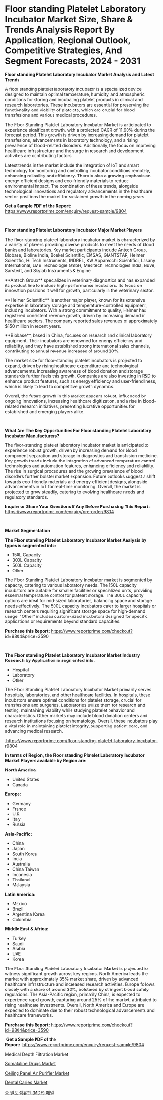 <p><h1>Floor standing Platelet Laboratory Incubator Market Size, Share & Trends Analysis Report By Application, Regional Outlook, Competitive Strategies, And Segment Forecasts, 2024 - 2031</h1></p><p><strong>Floor standing Platelet Laboratory Incubator Market Analysis and Latest Trends</strong></p>
<p><p>A floor standing platelet laboratory incubator is a specialized device designed to maintain optimal temperature, humidity, and atmospheric conditions for storing and incubating platelet products in clinical and research laboratories. These incubators are essential for preserving the functionality and viability of platelets, which are crucial for blood transfusions and various medical procedures.</p><p>The Floor Standing Platelet Laboratory Incubator Market is anticipated to experience significant growth, with a projected CAGR of 11.90% during the forecast period. This growth is driven by increasing demand for platelet transfusions, advancements in laboratory technology, and a rising prevalence of blood-related disorders. Additionally, the focus on improving healthcare infrastructure and the surge in research and development activities are contributing factors.</p><p>Latest trends in the market include the integration of IoT and smart technology for monitoring and controlling incubator conditions remotely, enhancing reliability and efficiency. There is also a growing emphasis on energy-efficient designs and eco-friendly materials to reduce environmental impact. The combination of these trends, alongside technological innovations and regulatory advancements in the healthcare sector, positions the market for sustained growth in the coming years.</p></p>
<p><strong>Get a Sample PDF of the Report:&nbsp;</strong> <a href="https://www.reportprime.com/enquiry/request-sample/9804">https://www.reportprime.com/enquiry/request-sample/9804</a></p>
<p>&nbsp;</p>
<p><strong>Floor standing Platelet Laboratory Incubator Major Market Players</strong></p>
<p><p>The floor-standing platelet laboratory incubator market is characterized by a variety of players providing diverse products to meet the needs of blood banks and laboratories. Key market participants include Antech Group, Biobase, Bioline India, Boekel Scientific, EMSAS, GIANTSTAR, Helmer Scientific, Hi Tech Instruments, INDREL, KW Apparecchi Scientifici, Lasany International, LMB Technologie GmbH, Meditech Technologies India, Nuve, Sarstedt, and Skylab Instruments & Engine.</p><p>**Antech Group** specializes in veterinary diagnostics and has expanded its product line to include high-performance incubators. Its focus on innovation positions it well for growth, particularly in the veterinary sector.</p><p>**Helmer Scientific** is another major player, known for its extensive expertise in laboratory storage and temperature-controlled equipment, including incubators. With a strong commitment to quality, Helmer has registered consistent revenue growth, driven by increasing demand in healthcare sectors. The company reported sales revenues of approximately $150 million in recent years.</p><p>**Biobase**, based in China, focuses on research and clinical laboratory equipment. Their incubators are renowned for energy efficiency and reliability, and they have established strong international sales channels, contributing to annual revenue increases of around 20%.</p><p>The market size for floor-standing platelet incubators is projected to expand, driven by rising healthcare expenditure and technological advancements. Increasing awareness of blood donation and storage standards further fuels this growth. Companies are also investing in R&D to enhance product features, such as energy efficiency and user-friendliness, which is likely to lead to competitive growth dynamics.</p><p>Overall, the future growth in this market appears robust, influenced by ongoing innovations, increasing healthcare digitization, and a rise in blood-related research initiatives, presenting lucrative opportunities for established and emerging players alike.</p></p>
<p>&nbsp;</p>
<p><strong>What Are The Key Opportunities For Floor standing Platelet Laboratory Incubator Manufacturers?</strong></p>
<p><p>The floor-standing platelet laboratory incubator market is anticipated to experience robust growth, driven by increasing demand for blood component separation and storage in diagnostics and transfusion medicine. Key growth trends include the integration of advanced temperature control technologies and automation features, enhancing efficiency and reliability. The rise in surgical procedures and the growing prevalence of blood disorders further bolster market expansion. Future outlooks suggest a shift towards eco-friendly materials and energy-efficient designs, alongside advancements in IoT for real-time monitoring. Overall, the market is projected to grow steadily, catering to evolving healthcare needs and regulatory standards.</p></p>
<p><strong>Inquire or Share Your Questions If Any Before Purchasing This Report:</strong> <a href="https://www.reportprime.com/enquiry/pre-order/9804">https://www.reportprime.com/enquiry/pre-order/9804</a></p>
<p>&nbsp;</p>
<p><strong>Market Segmentation</strong></p>
<p><strong>The Floor standing Platelet Laboratory Incubator Market Analysis by types is segmented into:</strong></p>
<p><ul><li>150L Capacity</li><li>300L Capacity</li><li>500L Capacity</li><li>Other</li></ul></p>
<p><p>The Floor Standing Platelet Laboratory Incubator market is segmented by capacity, catering to various laboratory needs. The 150L capacity incubators are suitable for smaller facilities or specialized units, providing essential temperature control for platelet storage. The 300L capacity options are ideal for mid-sized laboratories, balancing space and storage needs effectively. The 500L capacity incubators cater to larger hospitals or research centers requiring significant storage space for high-demand usage. "Other" includes custom-sized incubators designed for specific applications or requirements beyond standard capacities.</p></p>
<p><strong>Purchase this Report:&nbsp;</strong><a href="https://www.reportprime.com/checkout?id=9804&price=3590">https://www.reportprime.com/checkout?id=9804&price=3590</a></p>
<p>&nbsp;</p>
<p><strong>The Floor standing Platelet Laboratory Incubator Market Industry Research by Application is segmented into:</strong></p>
<p><ul><li>Hospital</li><li>Laboratory</li><li>Other</li></ul></p>
<p><p>The Floor Standing Platelet Laboratory Incubator Market primarily serves hospitals, laboratories, and other healthcare facilities. In hospitals, these incubators ensure optimal conditions for platelet storage, crucial for transfusions and surgeries. Laboratories utilize them for research and testing, maintaining viability while studying platelet behavior and characteristics. Other markets may include blood donation centers and research institutions focusing on hematology. Overall, these incubators play a vital role in maintaining platelet integrity, supporting patient care, and advancing medical research.</p></p>
<p><a href="https://www.reportprime.com/floor-standing-platelet-laboratory-incubator-r9804">&nbsp;https://www.reportprime.com/floor-standing-platelet-laboratory-incubator-r9804</a></p>
<p><strong>In terms of Region, the Floor standing Platelet Laboratory Incubator Market Players available by Region are:</strong></p>
<p>
    <p> <strong> North America: </strong>
        <ul>
            <li>United States</li>
            <li>Canada</li>
        </ul>
        </p> 
    <p> <strong> Europe: </strong>
        <ul>
            <li>Germany</li>
            <li>France</li>
            <li>U.K.</li>
            <li>Italy</li>
            <li>Russia</li>
        </ul>
        </p> 
    <p> <strong> Asia-Pacific: </strong>
        <ul>
            <li>China</li>
            <li>Japan</li>
            <li>South Korea</li>
            <li>India</li>
            <li>Australia</li>
            <li>China Taiwan</li>
            <li>Indonesia</li>
            <li>Thailand</li>
            <li>Malaysia</li>
        </ul>
        </p> 
    <p> <strong> Latin America: </strong>
        <ul>
            <li>Mexico</li>
            <li>Brazil</li>
            <li>Argentina Korea</li>
            <li>Colombia</li>
        </ul>
        </p> 
    <p> <strong> Middle East & Africa: </strong>
        <ul>
            <li>Turkey</li>
            <li>Saudi</li>
            <li>Arabia</li>
            <li>UAE</li>
            <li>Korea</li>
        </ul>
    </p>
    </p>
<p><p>The Floor Standing Platelet Laboratory Incubator Market is projected to witness significant growth across key regions. North America leads the market with approximately 35% market share, driven by advanced healthcare infrastructure and increased research activities. Europe follows closely with a share of around 30%, bolstered by stringent blood safety regulations. The Asia-Pacific region, primarily China, is expected to experience rapid growth, capturing around 25% of the market, attributed to rising healthcare investments. Overall, North America and Europe are expected to dominate due to their robust technological advancements and healthcare frameworks.</p></p>
<p><strong>Purchase this Report: </strong><a href="https://www.reportprime.com/checkout?id=9804&price=3590">https://www.reportprime.com/checkout?id=9804&price=3590</a></p>
<p>&nbsp;<strong>Get a Sample PDF of the Report:&nbsp;&nbsp;</strong><a href="https://www.reportprime.com/enquiry/request-sample/9804">https://www.reportprime.com/enquiry/request-sample/9804</a></p>
<p><strong></strong></p>
<p><p><a href="https://github.com/LaurenHoover80/Market-Research-Report-List-1/blob/main/medical-depth-filtration-market.md">Medical Depth Filtration Market</a></p><p><a href="https://medium.com/@evanarnold06/the-global-somatuline-drugs-market-is-projected-to-experience-an-annual-growth-rate-of-13-4-647dfe8dc5c7">Somatuline Drugs Market</a></p><p><a href="https://issuu.com/reportprime-2/docs/ceiling-panel-air-purifier-market-s_ccf17bab1b57f1">Ceiling Panel Air Purifier Market</a></p><p><a href="https://www.linkedin.com/pulse/exploring-dental-caries-market-dynamics-revenue-analysis-growth-zbzjc?trackingId=B0keUJOYQ8i%2FJEBYw1rq0w%3D%3D">Dental Caries Market</a></p><p><a href="https://medium.com/@joespinka88967/%EC%84%B8%EA%B3%84-medium-density-fiberboard-mdf-panels-market-%EC%9D%80-2024%EC%97%90%EC%84%9C-2031%EB%A1%9C-%EC%97%B0%ED%8F%89%EA%B7%A0-%EC%A6%9D%EA%B0%80%EC%9C%A8%EC%9D%84-%EB%B3%B4%EC%9D%BC-%EA%B2%83%EC%9C%BC%EB%A1%9C-%EC%98%88%EC%83%81%EB%90%A9%EB%8B%88%EB%8B%A4-d10da5aa0f84">중 밀도 섬유판 (MDF) 패널</a></p></p>